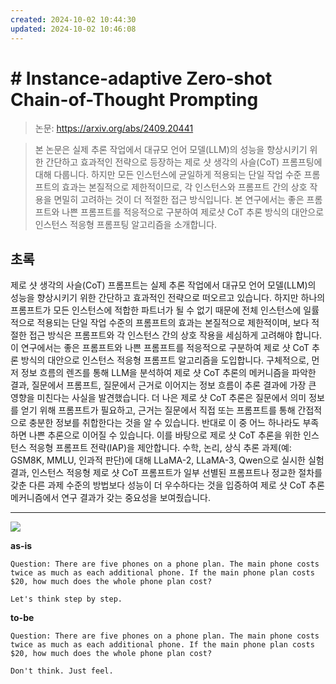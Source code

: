 ```yaml
---
created: 2024-10-02 10:44:30
updated: 2024-10-02 10:46:08
---
```


# # Instance-adaptive Zero-shot Chain-of-Thought Prompting

> 논문: https://arxiv.org/abs/2409.20441

> 본 논문은 실제 추론 작업에서 대규모 언어 모델(LLM)의 성능을 향상시키기 위한 간단하고 효과적인 전략으로 등장하는 제로 샷 생각의 사슬(CoT) 프롬프팅에 대해 다룹니다. 하지만 모든 인스턴스에 균일하게 적용되는 단일 작업 수준 프롬프트의 효과는 본질적으로 제한적이므로, 각 인스턴스와 프롬프트 간의 상호 작용을 면밀히 고려하는 것이 더 적절한 접근 방식입니다. 본 연구에서는 좋은 프롬프트와 나쁜 프롬프트를 적응적으로 구분하여 제로샷 CoT 추론 방식의 대안으로 인스턴스 적응형 프롬프팅 알고리즘을 소개합니다.

## 초록
제로 샷 생각의 사슬(CoT) 프롬프트는 실제 추론 작업에서 대규모 언어 모델(LLM)의 성능을 향상시키기 위한 간단하고 효과적인 전략으로 떠오르고 있습니다. 하지만 하나의 프롬프트가 모든 인스턴스에 적합한 파트너가 될 수 없기 때문에 전체 인스턴스에 일률적으로 적용되는 단일 작업 수준의 프롬프트의 효과는 본질적으로 제한적이며, 보다 적절한 접근 방식은 프롬프트와 각 인스턴스 간의 상호 작용을 세심하게 고려해야 합니다. 이 연구에서는 좋은 프롬프트와 나쁜 프롬프트를 적응적으로 구분하여 제로 샷 CoT 추론 방식의 대안으로 인스턴스 적응형 프롬프트 알고리즘을 도입합니다. 구체적으로, 먼저 정보 흐름의 렌즈를 통해 LLM을 분석하여 제로 샷 CoT 추론의 메커니즘을 파악한 결과, 질문에서 프롬프트, 질문에서 근거로 이어지는 정보 흐름이 추론 결과에 가장 큰 영향을 미친다는 사실을 발견했습니다. 더 나은 제로 샷 CoT 추론은 질문에서 의미 정보를 얻기 위해 프롬프트가 필요하고, 근거는 질문에서 직접 또는 프롬프트를 통해 간접적으로 충분한 정보를 취합한다는 것을 알 수 있습니다. 반대로 이 중 어느 하나라도 부족하면 나쁜 추론으로 이어질 수 있습니다. 이를 바탕으로 제로 샷 CoT 추론을 위한 인스턴스 적응형 프롬프트 전략(IAP)을 제안합니다. 수학, 논리, 상식 추론 과제(예: GSM8K, MMLU, 인과적 판단)에 대해 LLaMA-2, LLaMA-3, Qwen으로 실시한 실험 결과, 인스턴스 적응형 제로 샷 CoT 프롬프트가 일부 선별된 프롬프트나 정교한 절차를 갖춘 다른 과제 수준의 방법보다 성능이 더 우수하다는 것을 입증하여 제로 샷 CoT 추론 메커니즘에서 연구 결과가 갖는 중요성을 보여줬습니다.

---

![](https://i.imgur.com/CZQiwdz.png)

**as-is**
```
Question: There are five phones on a phone plan. The main phone costs twice as much as each additional phone. If the main phone plan costs $20, how much does the whole phone plan cost?

Let's think step by step.
```

**to-be**
```
Question: There are five phones on a phone plan. The main phone costs twice as much as each additional phone. If the main phone plan costs $20, how much does the whole phone plan cost?

Don't think. Just feel.
```
